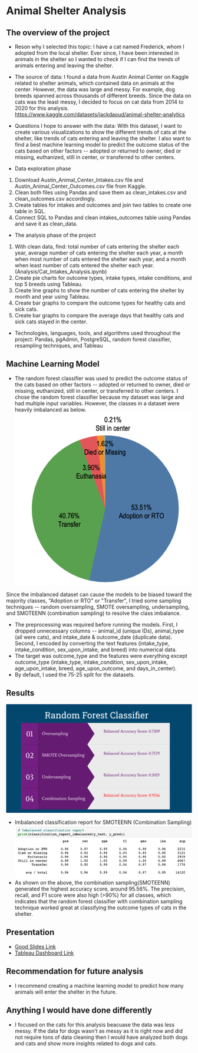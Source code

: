 # Animal Shelter Analysis 
## The overview of the project
- Reson why I selected this topic: I have a cat named Frederick, whom I adopted from the local shelter. Ever since, I have been interested in animals in the shelter so I wanted to check if I can find the trends of animals entering and leaving the shelter.

- The source of data: I found a data from Austin Animal Center on Kaggle related to shelter animals, which contained data on animals at the center. However, the data was large and messy. For example, dog breeds spanned across thousands of different breeds. Since the data on cats was the least messy, I decided to focus on cat data from 2014 to 2020 for this analysis.
https://www.kaggle.com/datasets/jackdaoud/animal-shelter-analytics

- Questions I hope to answer with the data: With this dataset, I want to create various visualizations to show the different trends of cats at the shelter, like trends of cats entering and leaving the shelter. I also want to find a best machine learning model to predict the outcome status of the cats based on other factors -- adopted or returned to owner, died or missing, euthanized, still in center, or transferred to other centers.

- Data exploration phase 
1) Download Austin_Animal_Center_Intakes.csv file and Austin_Animal_Center_Outcomes.csv file from Kaggle.
2) Clean both files using Pandas and save them as clean_intakes.csv and clean_outcomes.csv accordingly.
3) Create tables for intakes and outcomes and join two tables to create one table in SQL.
4) Connect SQL to Pandas and clean intakes_outcomes table using Pandas and save it as clean_data.

- The analysis phase of the project
1) With clean data, find: total number of cats entering the shelter each year, average number of cats entering the shelter each year, a month when most number of cats entered the shelter each year, and a month when least number of cats entered the shelter each year.
(Analysis/Cat_Intakes_Analysis.ipynb)
2) Create pie charts for outcome types, intake types, intake conditions, and top 5 breeds using Tableau.
3) Create line graphs to show the number of cats entering the shelter by month and year using Tableau.
4) Create bar graphs to compare the outcome types for healthy cats and sick cats.
5) Create bar graphs to compare the average days that healthy cats and sick cats stayed in the center. 

- Technologies, languages, tools, and algorithms used throughout the project: Pandas, pgAdmin, PostgreSQL, random forest classifier, resampling techniques, and Tableau

## Machine Learning Model
- The random forest classifier was used to predict the outcome status of the cats based on other factors -- adopted or returned to owner, died or missing, euthanized, still in center, or transferred to other centers. I chose the random forest classifier because my dataset was large and had multiple input variables. However, the classes in a dataset were heavily imbalanced as below.
![outcome_type](Resources/outcome_type.png)

Since the imbalanced dataset can cause the models to be biased toward the majority classes, "Adoption or RTO" or "Transfer", I tried some sampling techniques -- random oversampling, SMOTE oversampling, undersampling, and SMOTEENN (combination sampling) to resolve the class imbalance.
- The preprocessing was required before running the models. First, I dropped unnecessary columns -- animal_id (unique IDs), animal_type (all were cats), and intake_date & outcome_date (duplicate data). Second, I encoded by converting the text features (intake_type, intake_condition, sex_upon_intake, and breed) into numerical data. 
- The target was outcome_type and the features were everything except outcome_type (intake_type, intake_condition, sex_upon_intake, age_upon_intake, breed, age_upon_outcome, and days_in_center).
- By default, I used the 75-25 split for the datasets.

## Results
![random_forest](Resources/random_forest.png)
- Imbalanced classification report for SMOTEENN (Combination Sampling) 
![combination_sampling](Resources/combination_sampling.png)
- As shown on the above, the combination sampling(SMOTEENN) generated the highest accuracy score, around 95.56%. The precision, recall, and F1 score were also high (>90%) for all classes, which indicates that the random forest classifier with combination sampling technique worked great at classifying the outcome types of cats in the shelter. 

## Presentation
- [Good Slides Link](https://docs.google.com/presentation/d/1A72A7Gl3RN6CEYklB8U5xz4t4mKqKVAY3215mDiSwmc/edit#slide=id.p)
- [Tableau Dashboard Link](https://public.tableau.com/app/profile/ayoung.kim2278/viz/Animal_center_analysis_Story/AustinAnimalCenterAnalysisCat)

## Recommendation for future analysis
- I recommend creating a machine learning model to predict how many animals will enter the shelter in the future.

## Anything I would have done differently
- I focused on the cats for this analysis beacuase the data was less messy. If the data for dogs wasn't as messy as it is right now and did not require tons of data cleaning then I would have analyzed both dogs and cats and show more insights related to dogs and cats.





